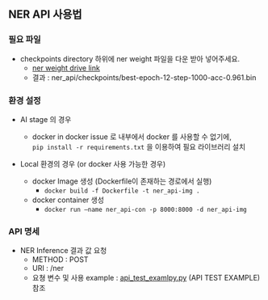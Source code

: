 ## NER API 사용법

### 필요 파일
- checkpoints directory 하위에 ner weight 파일을 다운 받아 넣어주세요.
  - [ner weight drive link](https://drive.google.com/file/d/1-USuCT7FYF3p9UFTalHl-RsQoJZxLaue/view?usp=sharing)
  - 결과 : ner_api/checkpoints/best-epoch-12-step-1000-acc-0.961.bin

### 환경 설정
- AI stage 의 경우
  - docker in docker issue 로 내부에서 docker 를 사용할 수 없기에,  
  ```pip install -r requirements.txt``` 을 이용하여 필요 라이브러리 설치
  
- Local 환경의 경우 (or docker 사용 가능한 경우)
  - docker Image 생성 (Dockerfile이 존재하는 경로에서 실행)
    - ```docker build -f Dockerfile -t ner_api-img .```
  - docker container 생성
    - ```docker run —name ner_api-con -p 8000:8000 -d ner_api-img```

### API 명세
- NER Inference 결과 값 요청
  - METHOD : POST
  - URI : /ner
  - 요쳥 변수 및 사용 example : [api_test_examlpy.py](https://github.com/boostcampaitech3/final-project-level3-cv-05/blob/ner/ner_api/api_test_example.py) (API TEST EXAMPLE) 참조

